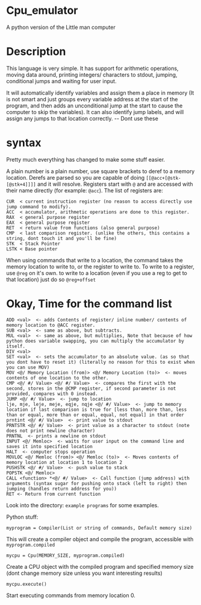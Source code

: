 # Cpu_emulator

A python version of the Little man computer

# Description

This language is very simple. It has support for arithmetic operations, moving data around, printing integers/ characters to stdout, jumping, conditional jumps and waiting for user input.

It will automatically identify variables and assign them a place in memory (It is not smart and just groups every variable address at the start of the program, and then adds an unconditional jump at the start to cause the computer to skip the variables). It can also identify jump labels, and will assign any jumps to that location correctly. -- Dont use these

# syntax
Pretty much everything has changed to make some stuff easier.

A plain number is a plain number, use square brackets to deref to a memory location.
Derefs are parsed so you are capable of doing `[[@acc+[@stk-[@stk+4]]]]` and it will resolve.
Registers start with `@` and are accessed with their name directly (for example: `@acc`). The list of registers are:

```
CUR  < current instruction register (no reason to access directly use jump command to modify).
ACC  < accumulator, arithmetic operations are done to this register.
RAX  < general purpose register
EAX  < general purpose register
RET  < return value from functions (also general purpose)
CMP  < last comparison register. (unlike the others, this contains a string, dont touch it and you'll be fine)
STK  < Stack Pointer
LSTK < Base pointer
```


When using commands that write to a location, the command takes the memory location to write to, or the register to write to.
To write to a register, use `@reg` on it's own. to write to a location (even if you use a reg to get to that location) just do so `@reg+offset`

# Okay, Time for the command list

```
ADD <val>  <- adds Contents of register/ inline number/ contents of memory location to @ACC register.
SUB <val>  <- same as above, but subtracts.
MUL <val>  <- same as above, but multiplies, Note that because of how python does variable swapping, you can multiply the accumulator by itself.
DIV <val>
SET <val>  <- sets the accumulator to an absolute value. (as so that you dont have to reset it) (literally no reason for this to exist when you can use MOV)
MOV <@/ Memory Location (from)> <@/ Memory Location (to)>  <- moves contents of one location to the other.
CMP <@/ #/ Value> <@/ #/ Value>  <- compares the first with the second, stores in the @CMP register, if second parameter is not provided, compares with 0 instead.
JUMP <@/ #/ Value>  <- jump to location
lje, mje, leje, meje, eqje, nqje <@/ #/ Value>  <- jump to memory location if last comparison is true for [less than, more than, less than or equal, more than or equal, equal, not equal] in that order
prntint <@/ #/ Value>  <- print value to stdout
PRNTSTR <@/ #/ Value>  <- print value as a character to stdout (note does not print newline character)
PRNTNL  <- prints a newline on stdout
INPUT <@/ Memloc>  <- waits for user input on the command line and saves it into specified location
HALT  <- computer stops operation
MOVLOC <@/ Memloc (from)> <@/ Memloc (to)>  <- Moves contents of memory location at location 1 to location 2
PUSHSTK <@/ #/ Value>  <- push value to stack
POPSTK <@/ Memloc>
CALL <function> *<@/ #/ Value>  <- Call function (jump address) with arguments (syntax sugar for pushing onto stack (left to right) then jumping (handles return address for you))
RET <- Return from current function
```

Look into the directory: `example programs` for some examples.

Python stuff:

```
myprogram = Compiler(List or string of commands, Default memory size)
```

This will create a compiler object and compile the program, accessible with `myprogram.compiled`

```
mycpu = Cpu(MEMORY_SIZE, myprogram.compiled)
```

Create a CPU object with the compiled program and specified memory size (dont change memory size unless you want interesting results)

```
mycpu.execute()
```

Start executing commands from memory location 0.
